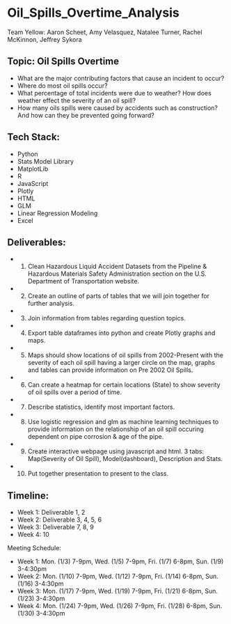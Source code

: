 # Oil_Spills_Overtime_Analysis
Team Yellow: Aaron Scheet, Amy Velasquez, Natalee Turner, Rachel McKinnon, Jeffrey Sykora

## Topic: Oil Spills Overtime
- What are the major contributing factors that cause an incident to occur?
- Where do most oil spills occur?
- What percentage of total incidents were due to weather? How does weather effect the severity of an oil spill? 
- How many oils spills were caused by accidents such as construction? And how can they be prevented going forward?

## Tech Stack:
- Python
- Stats Model Library
- MatplotLib
- R
- JavaScript
- Plotly
- HTML
- GLM
- Linear Regression Modeling
- Excel

## Deliverables:
- 1. Clean Hazardous Liquid Accident Datasets from the Pipeline & Hazardous Materials Safety Administration section on the U.S. Department of Transportation website.
- 2. Create an outline of parts of tables that we will join together for further analysis.
- 3. Join information from tables regarding question topics.
- 4. Export table dataframes into python and create Plotly graphs and maps.
- 5. Maps should show locations of oil spills from 2002-Present with the severity of each oil spill having a larger circle on the map, graphs and tables can provide information on Pre 2002 Oil Spills.
- 6. Can create a heatmap for certain locations (State) to show severity of oil spills over a period of time.
- 7. Describe statistics, identify most important factors. 
- 8. Use logistic regression and glm as machine learning techniques to provide information on the relationship of an oil spill occuring dependent on pipe corrosion & age of the pipe.
- 9. Create interactive webpage using javascript and html. 3 tabs: Map(Severity of Oil Spill), Model(dashboard), Description and Stats.
- 10. Put together presentation to present to the class.

## Timeline:
- Week 1: Deliverable 1, 2
- Week 2: Deliverable 3, 4, 5, 6
- Week 3: Deliverable 7, 8, 9
- Week 4: 10

Meeting Schedule:
 - Week 1: Mon. (1/3)  7-9pm, Wed. (1/5)  7-9pm, Fri. (1/7)  6-8pm, Sun. (1/9)  3-4:30pm
 - Week 2: Mon. (1/10) 7-9pm, Wed. (1/12) 7-9pm, Fri. (1/14) 6-8pm, Sun. (1/16) 3-4:30pm
 - Week 3: Mon. (1/17) 7-9pm, Wed. (1/19) 7-9pm, Fri. (1/21) 6-8pm, Sun. (1/23) 3-4:30pm
 - Week 4: Mon. (1/24) 7-9pm, Wed. (1/26) 7-9pm, Fri. (1/28) 6-8pm, Sun. (1/30) 3-4:30pm
